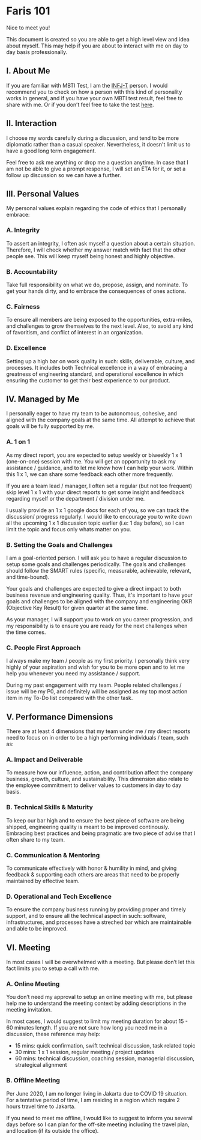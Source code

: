 # Faris 101

Nice to meet you!

This document is created so you are able to get a high level view and idea about myself. This may help if you are about to interact with me on day to day basis professionally. 

## I. About Me

If you are familiar with MBTI Test, I am the [INFJ-T](https://www.16personalities.com/infj-personality) person. I would recommend you to check on how a person with this kind of personality works in general, and if you have your own MBTI test result, feel free to share with me. Or if you don’t feel free to take the test [here](https://www.16personalities.com/). 

## II. Interaction

I choose my words carefully during a discussion, and tend to be more diplomatic rather than a casual speaker. Nevertheless, it doesn't limit us to have a good long term engagement.  

Feel free to ask me anything or drop me a question anytime. In case that I am not be able to give a prompt response, I will set an ETA for it, or set a follow up discussion so we can have a further.  

## III. Personal Values

My personal values explain regarding the code of ethics that I personally embrace: 

### A. Integrity

To assert an integrity, I often ask myself a question about a certain situation. Therefore, I will check whether my answer match with fact that the other people see. This will keep myself being honest and highly objective. 

### B. Accountability

Take full responsibility on what we do, propose, assign, and nominate. To get your hands dirty, and to embrace the consequences of ones actions. 

### C. Fairness

To ensure all members are being exposed to the opportunities, extra-miles, and challenges to grow themselves to the next level. Also, to avoid any kind of favoritism, and conflict of interest in an organization.

### D. Excellence

Setting up a high bar on work quality in such: skills, deliverable, culture, and processes. It includes both Technical excellence in a way of embracing a greatness of engineering standard, and operational excellence in which ensuring the customer to get their best experience to our product.  

## IV. Managed by Me

I personally eager to have my team to be autonomous, cohesive, and aligned with the company goals at the same time. All attempt to achieve that goals will be fully supported by me. 

### A. 1 on 1

As my direct report, you are expected to setup weekly or biweekly 1 x 1 (one-on-one) session with me. You will get an opportunity to ask my assistance / guidance, and to let me know how I can help your work. Within this 1 x 1, we can share some feedback each other more frequently. 

If you are a team lead / manager, I often set a regular (but not too frequent) skip level 1 x 1 with your direct reports to get some insight and feedback regarding myself or the department / division under me.

I usually provide an 1 x 1 google docs  for each of you, so we can track the discussion/ progress regularly. I would like to encourage you to write down all the upcoming 1 x 1 discussion topic earlier (i.e: 1 day before), so I can limit the topic and focus only whats matter on you. 

### B. Setting the Goals and Challenges

I am a goal-oriented person. I will ask you to have a regular discussion to setup some goals and challenges periodically. The goals and challenges should follow the SMART rules (specific, measurable, achievable, relevant, and time-bound).

Your goals and challenges are expected to give a direct impact to both business revenue and engineering quality. Thus, it's important to have your goals and challenges to be aligned with the company and engineering OKR (Objective Key Result) for given quarter at the same time. 

As your manager, I will support you to work on you career progression, and my responsibility is to ensure you are ready for the next challenges when the time comes.

### C. People First Approach

I always make my team / people as my first priority. I personally think very highly of your aspiration and wish for you to be more open and to let me help you whenever you need my assistance / support. 

During my past engagement with my team. People related challenges / issue will be my P0, and definitely will be assigned as my top most action item in my To-Do list compared with the other task. 

## V. Performance Dimensions

There are at least 4 dimensions that my team under me / my direct reports need to focus on in order to be a high performing individuals / team, such as: 

### A. Impact and Deliverable

To measure how our influence, action, and contribution affect the company business, growth, culture, and sustainability. This dimension also relate to the employee commitment to deliver values to customers in day to day basis.

### B. Technical Skills & Maturity

To keep our bar high and to ensure the best piece of software are being shipped, engineering quality is meant to be improved continously. Embracing best practices and being pragmatic are two piece of advise that I often share to my team.

### C. Communication & Mentoring

To communicate effectively with honor & humility in mind, and giving feedback & supporting each others are areas that need to be properly maintained by effective team. 

### D. Operational and Tech Excellence

To ensure the company business running by providing proper and timely support, and to ensure all the technical aspect in such: software, infrastructures, and processes have a streched bar which are maintainable and able to be improved. 


## VI. Meeting

In most cases I will be overwhelmed with a meeting. But please don’t let this fact limits you to setup a call with me. 

### A. Online Meeting

You don’t need my approval to setup an online meeting with me, but please help me to understand the meeting context by adding descriptions in the meeting invitation. 

In most cases, I would suggest to limit my meeting duration for about 15 - 60 minutes length. If you are not sure how long you need me in a discussion, these reference may help: 

- 15 mins: quick confirmation, swift technical discussion, task related topic
- 30 mins: 1 x 1 session, regular meeting / project updates
- 60 mins: technical discussion, coaching session, managerial discussion, strategical alignment

### B. Offline Meeting

Per June 2020, I am no longer living in Jakarta due to COVID 19 situation. For a tentative period of time, I am residing in a region which require 2 hours travel time to Jakarta.

If you need to meet me offline, I would like to suggest to inform you several days before so I can plan for the off-site meeting including the travel plan, and location (if its outside the office).